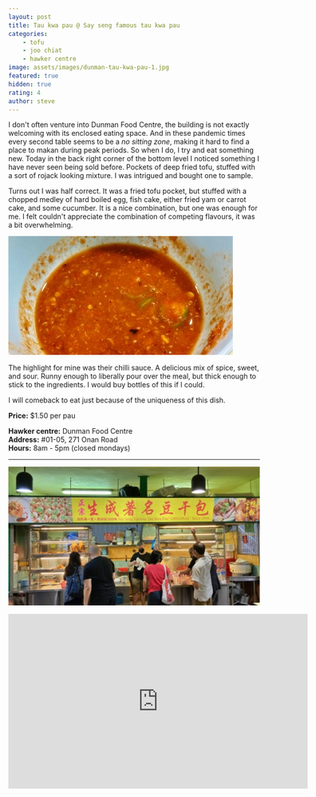 ```yaml
---
layout: post
title: Tau kwa pau @ Say seng famous tau kwa pau 
categories: 
    - tofu
    - joo chiat
    - hawker centre
image: assets/images/dunman-tau-kwa-pau-1.jpg
featured: true
hidden: true
rating: 4
author: steve
---
```

I don't often venture into Dunman Food Centre, the building is not exactly welcoming with its enclosed eating space. And in these pandemic times every second table seems to be a *no sitting zone*, making it hard to find a place to makan during peak periods. So when I do, I try and eat something new. Today in the back right corner of the bottom level I noticed something I have never seen being sold before. Pockets of deep fried tofu, stuffed with a sort of rojack looking mixture. I was intrigued and bought one to sample.

Turns out I was half correct. It was a fried tofu pocket, but stuffed with a chopped medley of hard boiled egg, fish cake, either fried yam or carrot cake, and some cucumber. It is a nice combination, but one was enough for me. I felt couldn't appreciate the combination of competing flavours, it was a bit overwhelming.

![Chilli sauce](/assets/images/dunman-tau-kwa-pau-2.jpg "Chilli sauce")

The highlight for mine was their chilli sauce. A delicious mix of spice, sweet, and sour. Runny enough to liberally pour over the meal, but thick enough to stick to the ingredients. I would buy bottles of this if I could.

I will comeback to eat just because of the uniqueness of this dish.

**Price:** $1.50 per pau

**Hawker centre:** Dunman Food Centre  
**Address:** #01-05, 271 Onan Road  
**Hours:** 8am - 5pm (closed mondays)  

***  

![Say seng famous tau kwa pau](/assets/images/dunman-tau-kwa-pau-3.jpg "Say seng famous tau kwa pau")

<iframe src="https://www.google.com/maps/embed?pb=!1m18!1m12!1m3!1d3988.7764317710585!2d103.89963991453851!3d1.309426599044971!2m3!1f0!2f0!3f0!3m2!1i1024!2i768!4f13.1!3m3!1m2!1s0x31da1812889a158d%3A0xb1918b165ae78e42!2sDunman%20Food%20Centre!5e0!3m2!1sen!2ssg!4v1611287780650!5m2!1sen!2ssg" width="600" height="350" frameborder="0" style="border:0;" allowfullscreen="" aria-hidden="false" tabindex="0"></iframe>